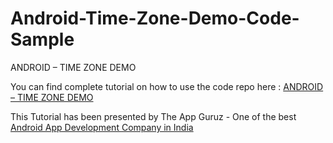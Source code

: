 Android-Time-Zone-Demo-Code-Sample
==================================

ANDROID – TIME ZONE DEMO


You can find complete tutorial on how to use the code repo here : <a href="http://www.theappguruz.com/blog/android-time-zone-demo">ANDROID – TIME ZONE DEMO</a>

This Tutorial has been presented by The App Guruz - One of the best <a href="http://www.theappguruz.com/android-app-development/">Android App Development Company in India</a>
